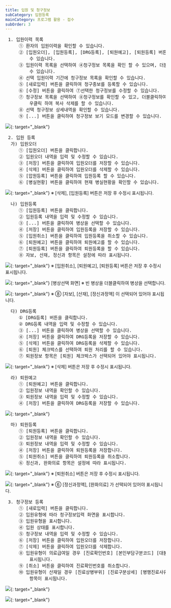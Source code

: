 ```yaml
---
title: 입원 및 청구정보
subCategory: 입원등록
mainCategory: 프로그램 활용 - 접수
subOrder: 3
---
```

<pre>
 <t2><bold>1. 입원이력 목록</bold></t2>
     ① 환자의 입원이력을 확인할 수 있습니다.
     ② [입원오더], [입원등록], [DRG등록], [퇴원예고], [퇴원등록] 버튼을 클릭하여 입원이력을 등록할 
         수 있습니다.
     ③ 입원이력 목록을 선택하여 ④청구정보 목록을 확인 할 수 있으며, 더블클릭하여 입원이력을 변경할
         수 있습니다.
     ④ 선택 입원이력 기간에 청구정보 목록을 확인할 수 있습니다.
     ⑤ [새로입력] 버튼을 클릭하여 청구종보를 등록할 수 있습니다.
     ⑥ [수정] 버튼을 클릭하여 ⑦선택한 청구정보를 수정할 수 있습니다.
     ⑦ 청구정보 목록을 선택하여 ⑧청구정보를 확인할 수 있고, 더블클릭하여 청구정보를 변경할 수 있고,
         우클릭 하여 복사 삭제를 할 수 있습니다.
     ⑧ 선택 청구정보 상세내역을 확인할 수 있습니다.
     ⑨ [...] 버튼을 클릭하여 청구정보 보기 모드를 변경할 수 있습니다.
</pre>

[![](/images/{{page.url}}_1.png)](/images/{{page.url}}_1.png){: target="_blank"}

<pre>
 <t2><bold>2. 입원 등록</bold></t2>
  가) 입원오더
     ① [입원오더] 버튼을 클릭합니다.
     ② 입원오더 내역을 입력 및 수정할 수 있습니다.
     ③ [저장] 버튼을 클릭하여 입원오더를 저장할 수 있습니다.
     ④ [삭제] 버튼을 클릭하여 입원오더를 삭제할 수 있습니다.
     ⑤ [압원등록] 버튼을 클릭하여 입원등록 할 수 있습니다.
     ⑥ [병실현황] 버튼을 클릭하여 현재 병실현황을 확인할 수 있습니다.
</pre>

[![](/images/{{page.url}}_2.png)](/images/{{page.url}}_2.png){: target="_blank"}
※ [삭제], [입원등록] 버튼은 저장 후 수정시 표시됩니다.

<pre>
  나) 입원등록
     ① [입원등록] 버튼을 클릭합니다.
     ② 입원등록 내역을 입력 및 수정할 수 있습니다.
     ③ [...] 버튼을 클릭하여 병상을 선택할 수 있습니다.
     ④ [저장] 버튼을 클릭하여 입원등록을 저장할 수 있습니다.
     ⑤ [입원취소] 버튼을 클릭하여 입원등록을 취소할 수 있습니다.
     ⑥ [퇴원예고] 버튼을 클릭하여 퇴원예고를 할 수 있습니다.
     ⑦ [퇴원등록] 버튼을 클릭하여 퇴원등록을 할 수 있습니다.
     ⑧ 자보, 산재, 정신과 항목은 설정에 따라 표시됩니다.
</pre>

[![](/images/{{page.url}}_3.png)](/images/{{page.url}}_3.png){: target="_blank"}
※ [입원취소], [퇴원예고], [퇴원등록] 버튼은 저장 후 수정시 표시됩니다.

[![](/images/{{page.url}}_4.png)](/images/{{page.url}}_4.png){: target="_blank"}
[병상선택 화면] ※ 빈 병상을 더블클릭하여 병상을 선택합니다.

[![](/images/{{page.url}}_5.png)](/images/{{page.url}}_5.png){: target="_blank"}
※ ⑧ [자보], [산재], [정신과정액] 이 선택되어 있어야 표시됩니다.

<pre>
  다) DRG등록
     ① [DRG등록] 버튼을 클릭합니다.
     ② DRG등록 내역을 입력 및 수정할 수 있습니다.
     ③ [...] 버튼을 클릭하여 병상을 선택할 수 있습니다.
     ④ [저장] 버튼을 클릭하여 DRG등록을 저장할 수 있습니다.
     ⑤ [삭제] 버튼을 클릭하여 DRG등록을 삭제할 수 있습니다.
     ⑥ [퇴원] 체크박스를 선택하여 퇴원 처리를 할 수 있습니다.
     ⑦ 퇴원정보 항목은 [퇴원] 체크박스가 선택되어 있어야 표시됩니다.
</pre>

[![](/images/{{page.url}}_6.png)](/images/{{page.url}}_6.png){: target="_blank"}
※ [삭제] 버튼은 저장 후 수정시 표시됩니다.

<pre>
  라) 퇴원예고
     ① [퇴원예고] 버튼을 클릭합니다.
     ② 입원정보 내역을 확인할 수 있습니다.
     ③ 퇴원정보 내역을 입력 및 수정할 수 있습니다.
     ④ [저장] 버튼을 클릭하여 DRG등록을 저장할 수 있습니다.
</pre>

[![](/images/{{page.url}}_7.png)](/images/{{page.url}}_7.png){: target="_blank"}

<pre>
  마) 퇴원등록
     ① [퇴원등록] 버튼을 클릭합니다.
     ② 입원정보 내역을 확인할 수 있습니다.
     ③ 퇴원정보 내역을 입력 및 수정할 수 있습니다.
     ④ [저장] 버튼을 클릭하여 퇴원등록을 저장합니다.
     ⑤ [퇴원취소] 버튼을 클릭하여 퇴원등록을 취소합니다.
     ⑥ 정신과, 완화의료 항목은 설정에 따라 표시됩니다.
</pre>

[![](/images/{{page.url}}_8.png)](/images/{{page.url}}_8.png){: target="_blank"}
※ [퇴원취소] 버튼은 저장 후 수정시 표시됩니다.

[![](/images/{{page.url}}_9.png)](/images/{{page.url}}_9.png){: target="_blank"}
※ ⑥ [정신과정액], [완화의료] 가 선택되어 있어야 표시됩니다.

<pre>
 <t2><bold>3. 청구정보 등록</bold></t2>
     ① [새로입력] 버튼을 클릭합니다.
     ② 입원유형에 따라 청구정보입력 화면을 표시합니다.
     ③ 입원유형을 표시합니다.
     ④ 입원 상태를 표시합니다.
     ⑤ 청구정보 내역을 입력 및 수정할 수 있습니다.
     ⑥ [저장] 버튼을 클릭하여 입원오더를 저장합니다.
     ⑦ [삭제] 버튼을 클릭하여 입원오더를 삭제합니다.
     ⑧ 입원유형이 의료급여일 경우 [진료확인번호] [본인부담구분코드] [대불금신청] [대불금] 항목이
         표시됩니다.
     ⑨ [취소] 버튼을 클릭하여 진료확인번호를 취소합니다.
     ⑩ 입원유형이 산재일 경우 [진료상병부위] [진료구분상세] [병행진료사유] [간병료청구] [간병범위] 
         항목이 표시됩니다.
</pre>

[![](/images/{{page.url}}_10.png)](/images/{{page.url}}_8.png){: target="_blank"}

[![](/images/{{page.url}}_11.png)](/images/{{page.url}}_9.png){: target="_blank"}
